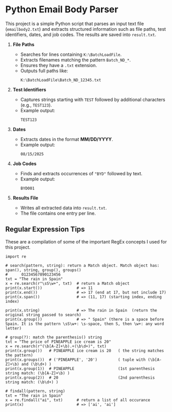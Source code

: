 # Python Email Body Parser
This project is a simple Python script that parses an input text file (`emailbody2.txt`) and extracts structured information such as file paths, test identifiers, dates, and job codes. The results are saved into `result.txt`.

1. **File Paths**  
   - Searches for lines containing `K:\BatchLoadFile`.  
   - Extracts filenames matching the pattern `Batch_ND_*`.  
   - Ensures they have a `.txt` extension.  
   - Outputs full paths like:  
     ```
     K:\BatchLoadFile\Batch_ND_12345.txt
     ```

2. **Test Identifiers**  
   - Captures strings starting with `TEST` followed by additional characters (e.g., `TEST123`).  
   - Example output:  
     ```
     TEST123
     ```

3. **Dates**  
   - Extracts dates in the format **MM/DD/YYYY**.  
   - Example output:  
     ```
     08/15/2025
     ```

4. **Job Codes**  
   - Finds and extracts occurrences of `"BYD"` followed by text.  
   - Example output:  
     ```
     BYD001
     ```

5. **Results File**  
   - Writes all extracted data into `result.txt`.  
   - The file contains one entry per line.


## Regular Expression Tips
These are a compilation of some of the important RegEx concepts I used for this project.

```
import re

# search(pattern, string): return a Match object. Match object has:  span(), string, group(), groups()
#      01234567890123456
txt = "The rain in Spain"      
x = re.search(r"\sS\w+", txt)  # return a Match object
print(x.start())               # => 11
print(x.end())                 # => 17 (end at 17, but not include 17)
print(x.span())                # => (11, 17) (starting index, ending index) 

print(x.string)                # => The rain in Spain  (return the original string passed to search)
print(x.group())               # => " Spain" (there is a space before Spain. It is the pattern \sS\w+: \s-space, then S, then \w+: any word letter)

# group(?): match the parenthesis() string 
txt = "The price of PINEAPPLE ice cream is 20"
x = re.search(r"(\b[A-Z]+\b).+(\b\d+)", txt)       
print(x.group())   # PINEAPPLE ice cream is 20   ( the string matches the pattern)
print(x.groups())  # ('PINEAPPLE', '20')         ( tuple with (\b[A-Z]+\b) and (\b\d+) )
print(x.group(1))  # PINEAPPLE                   (1st parenthesis string match: (\b[A-Z]+\b) )
print(x.group(2))  # 20                          (2nd parenthesis string match: (\b\d+) )

# findall(pattern, string)
txt = "The rain in Spain"
x = re.findall("ai", txt)      # return a list of all occurance
print(x)                       # => ['ai', 'ai']
```

